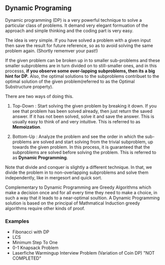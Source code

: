 ## Dynamic Programing ##

Dynamic programming (DP) is a very powerful technique to solve a particular class of problems. It demand very elegant formuation of the approach and simple thinking and the coding part is very easy.

The idea is very simple. If you have solved a problem with a given input then save the result for future reference, so as to avoid solving the same problem again. (Shortly rememver your past!)

If the given problem can be broken up in to smaller sub-problems and these smaller subproblems are in turn divided on to still-smaller ones, and in this processs, __if you observe some over-lapping subproblems, then its a big hint for DP.__ Also, the optimal solutions to the subproblems contribuet to the optimal solution of the given problem(referred to as the Optimal Substructure property).

There are two ways of doing this.

1) Top-Down : Start solving the given problem by breaking it down. If you see that problem has been solved already, then just return the saved answer. If it has not been solved, solve it and save the answer. This is usually easy to think of and very intuitive. This is referred to as __Memoization__.

2) Bottom-Up : Analyze the problem and see the order in which the sub-problems are solved and start solving from the trivial subproblem, up towards the given problem. In this process, it is guaranteed that the subproblems are solved before solving the problem. This is referred to as __Dynamic Programming__.

Note that divide and conquer is slightly a different technique. In that, we divide the problem in to non-overlapping subproblems and solve them independently, like in mergesort and quick sort.

Complementary to Dynamic Programming are Greedy Algorithms which make a decision once and for all every time they need to make a choice, in such a way that it leads to a near-optimal soultion. A Dynamic Programming solution is based on the principal of Mathmatical Induction greedy algorithms require other kinds of proof.


### Examples ###

* Fibonacci with DP
* LCS
* Minimum Step To One
* 0-1 Knapsack Problem
* Laserfiche Warmingup Interview Problem (Variation of Coin DP) "NOT COMPLETED"